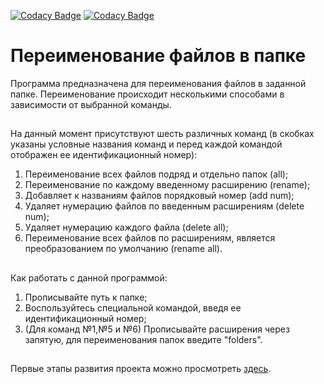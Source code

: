 [![Codacy Badge](https://api.codacy.com/project/badge/Grade/c47945a49ffa4afdaa9f7e07627cbf66)](https://app.codacy.com/app/WindCrowAya/renaming_files?utm_source=github.com&utm_medium=referral&utm_content=WindCrowAya/renaming_files&utm_campaign=badger)
[![Codacy Badge](https://api.codacy.com/project/badge/Grade/a3090cdac212404d80d8d289dbc61870)](https://app.codacy.com/app/WindCrowAya/renaming_files)

Переименование файлов в папке
===============================
Программа предназначена для переименования файлов в заданной папке. 
Переименование происходит несколькими способами в зависимости от выбранной команды. 
##
На данный момент присутствуют шесть различных команд (в скобках указаны условные названия
команд и перед каждой командой отображен ее идентификационный номер):
1. Переименование всех файлов подряд и отдельно папок (all);
2. Переименование по каждому введенному расширению (rename);
3. Добавляет к названиям файлов порядковый номер (add num);
4. Удаляет нумерацию файлов по введенным расширениям (delete num);
5. Удаляет нумерацию каждого файла (delete all);
6. Переименование всех файлов по расширениям, является преобразованием 
по умолчанию (rename all).
##
Как работать с данной программой:
1. Прописывайте путь к папке;
2. Воспользуйтесь специальной командой, введя ее идентификационный номер;
3. (Для команд №1,№5 и №6) Прописывайте расширения через запятую, для переименования папок введите "folders".
##
Первые этапы развития проекта можно просмотреть [здесь](https://github.com/WindCrowAya/sample/blob/master/src/main/java/my_examples/RenamingFilesClass.java).
